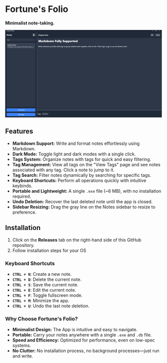 # Fortune's Folio
**Minimalist note-taking.**

![Preview of the App](static/example-app.png)

## Features
- **Markdown Support:** Write and format notes effortlessly using Markdown.
- **Dark Mode:** Toggle light and dark modes with a single click. 
- **Tags System:** Organize notes with tags for quick and easy filtering.
- **Tag Management:** View all tags on the "View Tags" page and see notes associated with any tag. Click a note to jump to it.
- **Tag Search:** Filter notes dynamically by searching for specific tags.
- **Keyboard Shortcuts:** Perform all operations quickly with intuitive keybinds.
- **Portable and Lightweight:** A single `.exe` file (~6 MB), with no installation required.
- **Undo Deletion:** Recover the last deleted note until the app is closed.
- **Sidebar Resizing:** Drag the gray line on the Notes sidebar to resize to preference.

## Installation

1. Click on the **Releases** tab on the right-hand side of this GitHub repository.
2. Follow installation steps for your OS

### Keyboard Shortcuts
- **`CTRL + N`**: Create a new note.
- **`CTRL + D`**: Delete the current note.
- **`CTRL + S`**: Save the current note.
- **`CTRL + E`**: Edit the current note.
- **`CTRL + F`**: Toggle fullscreen mode.
- **`CTRL + M`**: Minimize the app.
- **`CTRL + U`**: Undo the last note deletion.

### Why Choose Fortune's Folio?
- **Minimalist Design:** The App is intuitive and easy to navigate.
- **Portable:** Carry your notes anywhere with a single `.exe` and `.db` file.
- **Speed and Efficiency:** Optimized for performance, even on low-spec systems.
- **No Clutter:** No installation process, no background processes—just run and write.